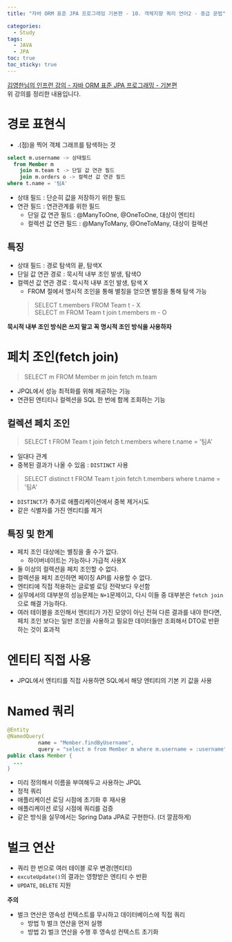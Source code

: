 ```yaml
---
title: "자바 ORM 표준 JPA 프로그래밍 기본편 - 10. 객체지향 쿼리 언어2 - 중급 문법"

categories:
  - Study
tags:
  - JAVA
  - JPA
toc: true
toc_sticky: true
---
```


[김영한님의 인프런 강의 - 자바 ORM 표준 JPA 프로그래밍 - 기본편](https://inf.run/VP3b)  
위 강의를 정리한 내용입니다.

# 경로 표현식

- .(점)을 찍어 객체 그래프를 탐색하는 것
```sql
select m.username -> 상태필드
  from Member m
    join m.team t -> 단일 값 연관 필드
    join m.orders o -> 컬렉션 값 연관 필드
where t.name = '팀A'
```

- 상태 필드 : 단순히 값을 저장하기 위한 필드
- 연관 필드 : 연관관계를 위한 필드
  - 단일 값 연관 필드 : @ManyToOne, @OneToOne, 대상이 엔티티
  - 컬렉션 값 연관 필드 : @ManyToMany, @OneToMany, 대상이 컬렉션

## 특징
- 상태 필드 : 경로 탐색의 끝, 탐색X
- 단일 값 연관 경로 : 묵시적 내부 조인 발생, 탐색O
- 컬렉션 값 연관 경로 : 묵시적 내부 조인 발생, 탐색 X
  - FROM 절에서 명시적 조인을 통해 별칭을 얻으면 별칭을 통해 탐색 가능
  > SELECT t.members FROM Team t - X  
  > SELECT m FROM Team t join t.members m - O

__묵시적 내부 조인 방식은 쓰지 말고 꼭 명시적 조인 방식을 사용하자__

# 페치 조인(fetch join)

> SELECT m FROM Member m join fetch m.team  

- JPQL에서 성능 최적화를 위해 제공하는 기능
- 연관된 엔티티나 컬렉션을 SQL 한 번에 함께 조회하는 기능

## 컬렉션 페치 조인

> SELECT t FROM Team t join fetch t.members where t.name = '팀A'  

- 일대다 관계
- 중복된 결과가 나올 수 있음 : `DISTINCT` 사용

> SELECT distinct t FROM Team t join fetch t.members where t.name = '팀A'

 - `DISTINCT`가 추가로 애플리케이션에서 중복 제거시도
 - 같은 식별자를 가진 엔티티를 제거

## 특징 및 한계

- 페치 조인 대상에는 별칭을 줄 수가 없다.
  - 하이버네이트는 가능하나 가급적 사용X
- 둘 이상의 컬렉션을 페치 조인할 수 없다.
- 컬렉션을 페치 조인하면 페이징 API를 사용할 수 없다.
- 엔티티에 직접 적용하는 글로벌 로딩 전략보다 우선함
- 실무에서의 대부분의 성능문제는 `N+1`문제이고, 다시 이들 중 대부분은 `fetch join`으로 해결 가능하다.
- 여러 테이블을 조인해서 엔티티가 가진 모양이 아닌 전혀 다른 결과를 내야 한다면, 페치 조인 보다는 일반 조인을 사용하고 필요한 데이터들만 조회해서 DTO로 반환하는 것이 효과적

# 엔티티 직접 사용

- JPQL에서 엔티티를 직접 사용하면 SQL에서 해당 엔티티의 기본 키 값을 사용

# Named 쿼리

```java
@Entity
@NamedQuery(
          name = "Member.findByUsername",
          query = "select m from Member m where m.username = :username")
public class Member {
  ...
}
```
- 미리 정의해서 이름을 부여해두고 사용하는 JPQL
- 정적 쿼리
- 애플리케이션 로딩 시점에 초기화 후 재사용
- 애플리케이션 로딩 시점에 쿼리를 검증
- 같은 방식을 실무에서는 Spring Data JPA로 구현한다. (더 깔끔하게)

# 벌크 연산

- 쿼리 한 번으로 여러 테이블 로우 변경(엔티티)
- `excuteUpdate()`의 결과는 영향받은 엔티티 수 반환
- `UPDATE`, `DELETE` 지원

__주의__
- 벌크 연산은 영속성 컨텍스트를 무시하고 데이터베이스에 직접 쿼리
  - 방법 1) 벌크 연산을 먼저 실행
  - 방법 2) 벌크 연산을 수행 후 영속성 컨텍스트 초기화